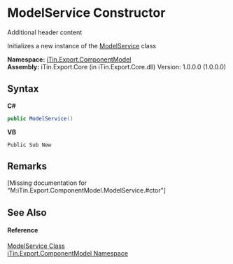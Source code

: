 # ModelService Constructor 
Additional header content 

Initializes a new instance of the <a href="T_iTin_Export_ComponentModel_ModelService">ModelService</a> class

**Namespace:**&nbsp;<a href="N_iTin_Export_ComponentModel">iTin.Export.ComponentModel</a><br />**Assembly:**&nbsp;iTin.Export.Core (in iTin.Export.Core.dll) Version: 1.0.0.0 (1.0.0.0)

## Syntax

**C#**<br />
``` C#
public ModelService()
```

**VB**<br />
``` VB
Public Sub New
```


## Remarks
\[Missing <remarks> documentation for "M:iTin.Export.ComponentModel.ModelService.#ctor"\]

## See Also


#### Reference
<a href="T_iTin_Export_ComponentModel_ModelService">ModelService Class</a><br /><a href="N_iTin_Export_ComponentModel">iTin.Export.ComponentModel Namespace</a><br />